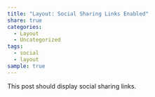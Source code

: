 ```yaml
---
title: "Layout: Social Sharing Links Enabled"
share: true
categories:
  - Layout
  - Uncategorized
tags:
  - social
  - layout
sample: true
---
```


This post should display social sharing links.